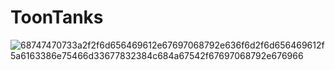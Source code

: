# ToonTanks
![68747470733a2f2f6d656469612e67697068792e636f6d2f6d656469612f5a6163386e75466d33677832384c684a67542f67697068792e676966](https://user-images.githubusercontent.com/87528507/222979564-93d4557b-755b-4e5f-a36f-df8e80042355.gif)
